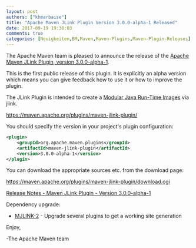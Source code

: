 ```yaml
---
layout: post
authors: ["khmarbaise"]
title: "Apache Maven JLink Plugin Version 3.0.0-alpha-1 Released"
date: 2017-09-19 19:30:03
comments: true
categories: [Neuigkeiten,BM,Maven,Maven-Plugins,Maven-Plugin-Releases]
---
```

The Apache Maven team is pleased to announce the release of the 
[Apache Maven JLink Plugin, version 3.0.0-alpha-1](https://maven.apache.org/plugins/maven-jlink-plugin/).

This is the first public release of this plugin. It is explicitly an alpha version which 
means you can give feedback how to use it or how to improve the plugin.

The JLink Plugin is intended to create a [Modular Java Run-Time Images](http://openjdk.java.net/jeps/220) via jlink.

https://maven.apache.org/plugins/maven-jlink-plugin/

You should specify the version in your project's plugin configuration:

``` xml
<plugin>
    <groupId>org.apache.maven.plugins</groupId>
    <artifactId>maven-jlink-plugin</artifactId>
    <version>3.0.0-alpha-1</version>
</plugin>
``` 

You can download the appropriate sources etc. from the download page:

https://maven.apache.org/plugins/maven-jlink-plugin/download.cgi


<!-- more -->

[Release Notes - Maven JLink Plugin - Version 3.0.0-alpha-1](https://issues.apache.org/jira/secure/ReleaseNote.jspa?projectId=12321432&version=12341361)

Dependency upgrade:

 * [MJLINK-2](https://issues.apache.org/jira/browse/MJLINK-2) - Upgrade several plugins to get a working site generation

Enjoy,

-The Apache Maven team
